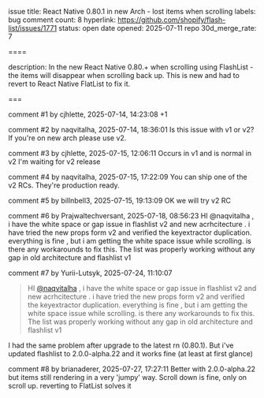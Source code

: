 issue title: React Native 0.80.1 in new Arch - lost items when scrolling
labels: bug
comment count: 8
hyperlink: https://github.com/shopify/flash-list/issues/1771
status: open
date opened: 2025-07-11
repo 30d_merge_rate: 7

====

description:
In the new React Native 0.80.+ when scrolling using FlashList - the items will disappear when scrolling back up. This is new and had to revert to React Native FlatList to fix it.


===

comment #1 by cjhlette, 2025-07-14, 14:23:08
+1

comment #2 by naqvitalha, 2025-07-14, 18:36:01
Is this issue with v1 or v2? If you're on new arch please use v2.

comment #3 by cjhlette, 2025-07-15, 12:06:11
Occurs in v1 and is normal in v2 I'm waiting for v2 release

comment #4 by naqvitalha, 2025-07-15, 17:22:09
You can ship one of the v2 RCs. They're production ready.

comment #5 by billnbell3, 2025-07-15, 19:13:09
OK we will try v2 RC

comment #6 by Prajwaltechversant, 2025-07-18, 08:56:23
HI @naqvitalha , i have the white space or gap issue in flashlist v2 and new acrhcitecture . i have tried the new props form v2 and verified the keyextractor duplication. everything is fine , but i am getting the white space issue while scrolling. is there any workarounds to fix this.
The list was properly working without any gap in old architecture and flashlist v1



comment #7 by Yurii-Lutsyk, 2025-07-24, 11:10:07
> HI [@naqvitalha](https://github.com/naqvitalha) , i have the white space or gap issue in flashlist v2 and new acrhcitecture . i have tried the new props form v2 and verified the keyextractor duplication. everything is fine , but i am getting the white space issue while scrolling. is there any workarounds to fix this. The list was properly working without any gap in old architecture and flashlist v1

I had the same problem after upgrade to the latest rn (0.80.1). But i've updated flashlist to 2.0.0-alpha.22 and it works fine (at least at first glance)

comment #8 by brianaderer, 2025-07-27, 17:27:11
Better with 2.0.0-alpha.22 but items still rendering in a very 'jumpy' way. Scroll down is fine, only on scroll up. reverting to FlatList solves it
